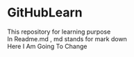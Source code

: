 # GitHubLearn
This repository for learning purpose <br>
In Readme.md , md stands for mark down <br>
 Here I Am Going To Change 

